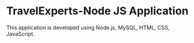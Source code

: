 # TravelExperts-Node JS Application
This application is developed using Node.js, MySQL, HTML, CSS, JavaScript.
